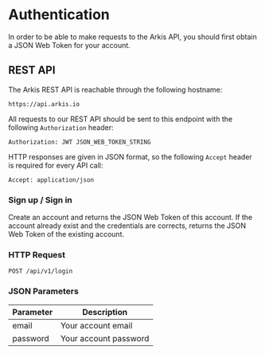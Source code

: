 # Authentication

In order to be able to make requests to the Arkis API, you should first
obtain a JSON Web Token for your account.

## REST API

The Arkis REST API is reachable through the following hostname:

    https://api.arkis.io

All requests to our REST API should be sent to this endpoint with the
following `Authorization` header:

    Authorization: JWT JSON_WEB_TOKEN_STRING

HTTP responses are given in JSON format, so the following `Accept` header
is required for every API call:

    Accept: application/json

### Sign up / Sign in

Create an account and returns the JSON Web Token of this account.
If the account already exist and the credentials are corrects,
returns the JSON Web Token of the existing account.

### HTTP Request

`POST /api/v1/login`

### JSON Parameters

Parameter | Description
--------- | -----------
email | Your account email
password | Your account password
